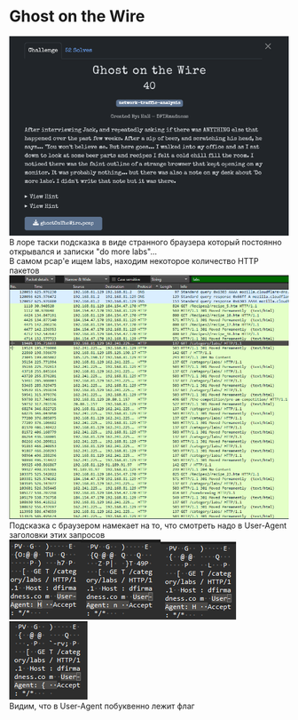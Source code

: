 # Ghost on the Wire

![img.png](task%2Fimg.png)\
В лоре таски подсказка в виде странного браузера который постоянно открывался и записки "do more labs"...\
В самом pcap'e ищем labs, находим некоторое количество HTTP пакетов\
![img.png](img.png)\
Подсказка с браузером намекает на то, что смотреть надо в User-Agent заголовки этих запросов\
![img_1.png](img_1.png)![img_2.png](img_2.png)![img_3.png](img_3.png)![img_4.png](img_4.png)\
Видим, что в User-Agent побуквенно лежит флаг
